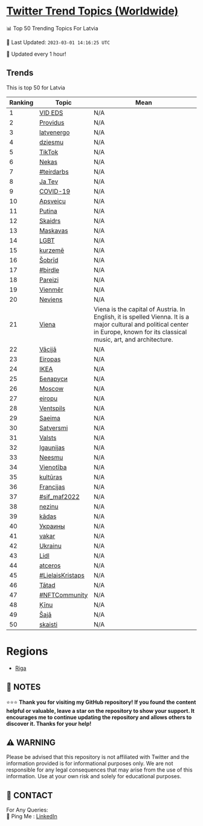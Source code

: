 [Twitter Trend Topics (Worldwide)](https://github.com/ErcinDedeoglu/Twitter-Trend-Topics)
==========


📊 Top 50 Trending Topics For Latvia

📆 Last Updated: `2023-03-01 14:16:25 UTC`

🔧 Updated every 1 hour!


## Trends

This is top 50 for Latvia

| Ranking | Topic | Mean |
| ------- | ------------ | ------------ |
| 1 | [VID EDS](http://twitter.com/search?q=VID+EDS) | N/A |
| 2 | [Providus](http://twitter.com/search?q=Providus) | N/A |
| 3 | [latvenergo](http://twitter.com/search?q=latvenergo) | N/A |
| 4 | [dziesmu](http://twitter.com/search?q=dziesmu) | N/A |
| 5 | [TikTok](http://twitter.com/search?q=TikTok) | N/A |
| 6 | [Nekas](http://twitter.com/search?q=Nekas) | N/A |
| 7 | [#teirdarbs](http://twitter.com/search?q=%23teirdarbs) | N/A |
| 8 | [Ja Tev](http://twitter.com/search?q=Ja+Tev) | N/A |
| 9 | [COVID-19](http://twitter.com/search?q=COVID-19) | N/A |
| 10 | [Apsveicu](http://twitter.com/search?q=Apsveicu) | N/A |
| 11 | [Putina](http://twitter.com/search?q=Putina) | N/A |
| 12 | [Skaidrs](http://twitter.com/search?q=Skaidrs) | N/A |
| 13 | [Maskavas](http://twitter.com/search?q=Maskavas) | N/A |
| 14 | [LGBT](http://twitter.com/search?q=LGBT) | N/A |
| 15 | [kurzemē](http://twitter.com/search?q=kurzem%c4%93) | N/A |
| 16 | [Šobrīd](http://twitter.com/search?q=%c5%a0obr%c4%abd) | N/A |
| 17 | [#birdle](http://twitter.com/search?q=%23birdle) | N/A |
| 18 | [Pareizi](http://twitter.com/search?q=Pareizi) | N/A |
| 19 | [Vienmēr](http://twitter.com/search?q=Vienm%c4%93r) | N/A |
| 20 | [Neviens](http://twitter.com/search?q=Neviens) | N/A |
| 21 | [Viena](http://twitter.com/search?q=Viena) | Viena is the capital of Austria. In English, it is spelled Vienna. It is a major cultural and political center in Europe, known for its classical music, art, and architecture. |
| 22 | [Vācijā](http://twitter.com/search?q=V%c4%81cij%c4%81) | N/A |
| 23 | [Eiropas](http://twitter.com/search?q=Eiropas) | N/A |
| 24 | [IKEA](http://twitter.com/search?q=IKEA) | N/A |
| 25 | [Беларуси](http://twitter.com/search?q=%d0%91%d0%b5%d0%bb%d0%b0%d1%80%d1%83%d1%81%d0%b8) | N/A |
| 26 | [Moscow](http://twitter.com/search?q=Moscow) | N/A |
| 27 | [eiropu](http://twitter.com/search?q=eiropu) | N/A |
| 28 | [Ventspils](http://twitter.com/search?q=Ventspils) | N/A |
| 29 | [Saeima](http://twitter.com/search?q=Saeima) | N/A |
| 30 | [Satversmi](http://twitter.com/search?q=Satversmi) | N/A |
| 31 | [Valsts](http://twitter.com/search?q=Valsts) | N/A |
| 32 | [Igaunijas](http://twitter.com/search?q=Igaunijas) | N/A |
| 33 | [Neesmu](http://twitter.com/search?q=Neesmu) | N/A |
| 34 | [Vienotība](http://twitter.com/search?q=Vienot%c4%abba) | N/A |
| 35 | [kultūras](http://twitter.com/search?q=kult%c5%abras) | N/A |
| 36 | [Francijas](http://twitter.com/search?q=Francijas) | N/A |
| 37 | [#sif_maf2022](http://twitter.com/search?q=%23sif_maf2022) | N/A |
| 38 | [nezinu](http://twitter.com/search?q=nezinu) | N/A |
| 39 | [kādas](http://twitter.com/search?q=k%c4%81das) | N/A |
| 40 | [Украины](http://twitter.com/search?q=%d0%a3%d0%ba%d1%80%d0%b0%d0%b8%d0%bd%d1%8b) | N/A |
| 41 | [vakar](http://twitter.com/search?q=vakar) | N/A |
| 42 | [Ukrainu](http://twitter.com/search?q=Ukrainu) | N/A |
| 43 | [Lidl](http://twitter.com/search?q=Lidl) | N/A |
| 44 | [atceros](http://twitter.com/search?q=atceros) | N/A |
| 45 | [#LielaisKristaps](http://twitter.com/search?q=%23LielaisKristaps) | N/A |
| 46 | [Tātad](http://twitter.com/search?q=T%c4%81tad) | N/A |
| 47 | [#NFTCommunity](http://twitter.com/search?q=%23NFTCommunity) | N/A |
| 48 | [Ķīnu](http://twitter.com/search?q=%c4%b6%c4%abnu) | N/A |
| 49 | [Šajā](http://twitter.com/search?q=%c5%a0aj%c4%81) | N/A |
| 50 | [skaisti](http://twitter.com/search?q=skaisti) | N/A |



# Regions

* [Riga](</Latvia/Riga.md>)



## 📝 NOTES

⭐⭐⭐ **Thank you for visiting my GitHub repository! If you found the content helpful or valuable, leave a star on the repository to show your support. It encourages me to continue updating the repository and allows others to discover it. Thanks for your help!**


## ⚠️ WARNING

Please be advised that this repository is not affiliated with Twitter and the information provided is for informational purposes only. We are not responsible for any legal consequences that may arise from the use of this information. Use at your own risk and solely for educational purposes.


## 📨 CONTACT

 For Any Queries:  
            🏓 Ping Me : [LinkedIn](https://www.linkedin.com/in/ercindedeoglu/)
